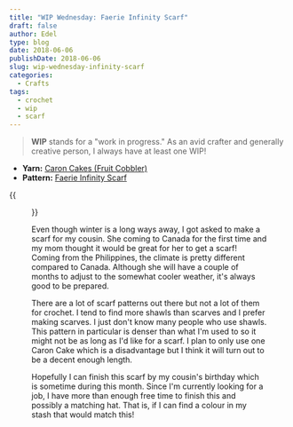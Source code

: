 ```yaml
---
title: "WIP Wednesday: Faerie Infinity Scarf"
draft: false
author: Edel
type: blog
date: 2018-06-06
publishDate: 2018-06-06
slug: wip-wednesday-infinity-scarf
categories:
  - Crafts
tags:
  - crochet
  - wip
  - scarf
---
```


> **WIP** stands for a "work in progress." As an avid crafter and generally creative person, I always have at least one WIP!

* **Yarn:** [Caron Cakes (Fruit Cobbler)](https://www.ravelry.com/yarns/library/caron-cakes)
* **Pattern:** [Faerie Infinity Scarf](https://www.ravelry.com/patterns/library/faerie-magic-infinity-scarf)

{{<figure src="http://res.cloudinary.com/dvozrk6m8/image/upload/v1528255352/20180605_205620_ikgaab.png" title="Faerie Infinity Scarf">}}

Even though winter is a long ways away, I got asked to make a scarf for my cousin. She coming to Canada for the first time and my mom thought it would be great for her to get a scarf! Coming from the Philippines, the climate is pretty different compared to Canada. Although she will have a couple of months to adjust to the somewhat cooler weather, it's always good to be prepared.

There are a lot of scarf patterns out there but not a lot of them for crochet. I tend to find more shawls than scarves and I prefer making scarves. I just don't know many people who use shawls. This pattern in particular is denser than what I'm used to so it might not be as long as I'd like for a scarf. I plan to only use one Caron Cake which is a disadvantage but I think it will turn out to be a decent enough length.

Hopefully I can finish this scarf by my cousin's birthday which is sometime during this month. Since I'm currently looking for a job, I have more than enough free time to finish this and possibly a matching hat. That is, if I can find a colour in my stash that would match this!